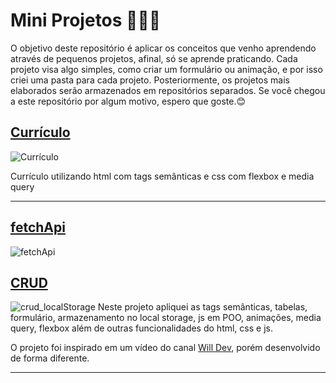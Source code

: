 # **Mini Projetos** 🧑🏻‍💻
O objetivo deste repositório é aplicar os conceitos que venho aprendendo através de pequenos projetos, afinal, só se aprende praticando. Cada projeto visa algo simples, como criar um formulário ou animação, e por isso criei uma pasta para cada projeto. Posteriormente, os projetos mais elaborados serão armazenados em repositórios separados. Se você chegou a este repositório por algum motivo, espero que goste.😊

## [Currículo](https://github.com/Tiagoksio/Mini-Projetos./tree/master/curriculo)
![Currículo](./mediaReadMe/curriculo.gif)

Currículo utilizando html com tags semânticas e css com flexbox e media query

---

## [fetchApi](https://github.com/Tiagoksio/Mini-Projetos./tree/master/FetchApiDogs)
![fetchApi](./mediaReadMe/fetchapi.gif)

## [CRUD](https://github.com/Tiagoksio/Mini-Projetos./tree/master/crud_localStorage)
![crud_localStorage](./mediaReadMe/crud.gif)
Neste projeto apliquei as tags semânticas, tabelas, formulário, armazenamento no local storage, js em POO, animações, media query, flexbox além de outras funcionalidades do html, css e js.

O projeto foi inspirado em um vídeo do canal [Will Dev](https://www.youtube.com/watch?v=JxtQJ8P0ekE), porém desenvolvido de forma diferente. 

---
